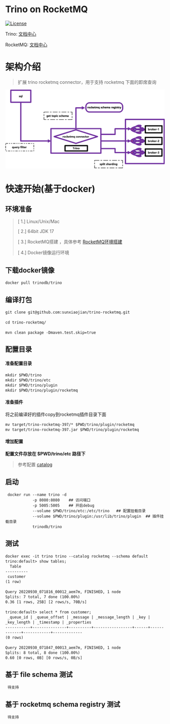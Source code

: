 # Trino on RocketMQ
[![License](https://img.shields.io/badge/license-Apache%202-4EB1BA.svg)](https://www.apache.org/licenses/LICENSE-2.0.html)

Trino:  [文档中心](https://trino.io/)

RocketMQ:  [文档中心](https://rocketmq.apache.org/)
# 架构介绍
>扩展 trino rocketmq connector，用于支持 rocketmq 下面的即席查询

![img_1.png](img_1.png)
# 快速开始(基于docker)
## 环境准备
> [ 1.] Linux/Unix/Mac
> 
> [ 2.] 64bit JDK 17
> 
> [ 3.] RocketMQ搭建 ，具体参考 [RocketMQ环境搭建](https://rocketmq.apache.org/docs/%E5%BF%AB%E9%80%9F%E5%85%A5%E9%97%A8/02quickstart)
>
> [ 4.] Docker镜像运行环境

## 下载docker镜像
```
docker pull trinodb/trino 
```
## 编译打包

```
git clone git@github.com:sunxiaojian/trino-rocketmq.git

cd trino-rocketmq/
 
mvn clean package -Dmaven.test.skip=true
```
## 配置目录

#### 准备配置目录
```
mkdir $PWD/trino
mkdir $PWD/trino/etc
mkdir $PWD/trino/plugin
mkdir $PWD/trino/plugin/rocketmq
```
#### 准备插件
将之前编译好的插件copy到rocketmq插件目录下面 
```
mv target/trino-rocketmq-397/* $PWD/trino/plugin/rocketmq
mv target/trino-rocketmq-397.jar $PWD/trino/plugin/rocketmq
```
#### 增加配置
**配置文件存放在 $PWD/trino/etc 路径下**
> 参考配置 [catalog](https://github.com/sunxiaojian/trino-rocketmq/tree/main/config)

## 启动

```
 docker run --name trino -d
            -p 8080:8080    ## 访问端口
            -p 5005:5005    ## 开启debug
            --volume $PWD/trino/etc:/etc/trino   ## 配置挂载目录
            --volume $PWD/trino/plugin:/usr/lib/trino/plugin  ## 插件挂载目录
            trinodb/trino  
```

## 测试
```
docker exec -it trino trino --catalog rocketmq --schema default
trino:default> show tables;
  Table
----------
 customer
(1 row)

Query 20220930_071816_00012_aem7m, FINISHED, 1 node
Splits: 7 total, 7 done (100.00%)
0.36 [1 rows, 25B] [2 rows/s, 70B/s]

trino:default> select * from customer;
 _queue_id | _queue_offset | _message | _message_length | _key | _key_length | _timestamp | _properties
-----------+---------------+----------+-----------------+------+-------------+------------+-------------
(0 rows)

Query 20220930_071847_00013_aem7m, FINISHED, 1 node
Splits: 8 total, 8 done (100.00%)
0.60 [0 rows, 0B] [0 rows/s, 0B/s]
```

## 基于 file schema 测试
```
 待支持
```
## 基于 rocketmq schema registry 测试

```
 待支持
```


